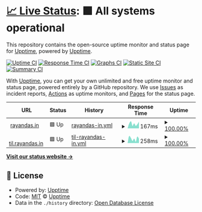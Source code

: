 # [📈 Live Status](https://rayandas.github.io/uptime): <!--live status--> **🟩 All systems operational**

This repository contains the open-source uptime monitor and status page for [Upptime](https://upptime.js.org), powered by [Upptime](https://github.com/upptime/upptime).

[![Uptime CI](https://github.com/koj-co/upptime/workflows/Uptime%20CI/badge.svg)](https://github.com/koj-co/upptime/actions?query=workflow%3A%22Uptime+CI%22)
[![Response Time CI](https://github.com/koj-co/upptime/workflows/Response%20Time%20CI/badge.svg)](https://github.com/koj-co/upptime/actions?query=workflow%3A%22Response+Time+CI%22)
[![Graphs CI](https://github.com/koj-co/upptime/workflows/Graphs%20CI/badge.svg)](https://github.com/koj-co/upptime/actions?query=workflow%3A%22Graphs+CI%22)
[![Static Site CI](https://github.com/koj-co/upptime/workflows/Static%20Site%20CI/badge.svg)](https://github.com/koj-co/upptime/actions?query=workflow%3A%22Static+Site+CI%22)
[![Summary CI](https://github.com/koj-co/upptime/workflows/Summary%20CI/badge.svg)](https://github.com/koj-co/upptime/actions?query=workflow%3A%22Summary+CI%22)

With [Upptime](https://upptime.js.org), you can get your own unlimited and free uptime monitor and status page, powered entirely by a GitHub repository. We use [Issues](https://github.com/upptime/upptime/issues) as incident reports, [Actions](https://github.com/rayandas/uptime/actions) as uptime monitors, and [Pages](https://uptime) for the status page.

<!--start: status pages-->
<!-- This summary is generated by Upptime (https://github.com/upptime/upptime) -->
<!-- Do not edit this manually, your changes will be overwritten -->
<!-- prettier-ignore -->
| URL | Status | History | Response Time | Uptime |
| --- | ------ | ------- | ------------- | ------ |
| <img alt="" src="https://icons.duckduckgo.com/ip3/rayandas.in.ico" height="13"> [rayandas.in](https://rayandas.in) | 🟩 Up | [rayandas-in.yml](https://github.com/rayandas/uptime/commits/HEAD/history/rayandas-in.yml) | <details><summary><img alt="Response time graph" src="./graphs/rayandas-in/response-time-week.png" height="20"> 167ms</summary><br><a href="https://rayandas.github.io/uptime/history/rayandas-in"><img alt="Response time 197" src="https://img.shields.io/endpoint?url=https%3A%2F%2Fraw.githubusercontent.com%2Frayandas%2Fuptime%2FHEAD%2Fapi%2Frayandas-in%2Fresponse-time.json"></a><br><a href="https://rayandas.github.io/uptime/history/rayandas-in"><img alt="24-hour response time 269" src="https://img.shields.io/endpoint?url=https%3A%2F%2Fraw.githubusercontent.com%2Frayandas%2Fuptime%2FHEAD%2Fapi%2Frayandas-in%2Fresponse-time-day.json"></a><br><a href="https://rayandas.github.io/uptime/history/rayandas-in"><img alt="7-day response time 167" src="https://img.shields.io/endpoint?url=https%3A%2F%2Fraw.githubusercontent.com%2Frayandas%2Fuptime%2FHEAD%2Fapi%2Frayandas-in%2Fresponse-time-week.json"></a><br><a href="https://rayandas.github.io/uptime/history/rayandas-in"><img alt="30-day response time 161" src="https://img.shields.io/endpoint?url=https%3A%2F%2Fraw.githubusercontent.com%2Frayandas%2Fuptime%2FHEAD%2Fapi%2Frayandas-in%2Fresponse-time-month.json"></a><br><a href="https://rayandas.github.io/uptime/history/rayandas-in"><img alt="1-year response time 204" src="https://img.shields.io/endpoint?url=https%3A%2F%2Fraw.githubusercontent.com%2Frayandas%2Fuptime%2FHEAD%2Fapi%2Frayandas-in%2Fresponse-time-year.json"></a></details> | <details><summary><a href="https://rayandas.github.io/uptime/history/rayandas-in">100.00%</a></summary><a href="https://rayandas.github.io/uptime/history/rayandas-in"><img alt="All-time uptime 99.99%" src="https://img.shields.io/endpoint?url=https%3A%2F%2Fraw.githubusercontent.com%2Frayandas%2Fuptime%2FHEAD%2Fapi%2Frayandas-in%2Fuptime.json"></a><br><a href="https://rayandas.github.io/uptime/history/rayandas-in"><img alt="24-hour uptime 100.00%" src="https://img.shields.io/endpoint?url=https%3A%2F%2Fraw.githubusercontent.com%2Frayandas%2Fuptime%2FHEAD%2Fapi%2Frayandas-in%2Fuptime-day.json"></a><br><a href="https://rayandas.github.io/uptime/history/rayandas-in"><img alt="7-day uptime 100.00%" src="https://img.shields.io/endpoint?url=https%3A%2F%2Fraw.githubusercontent.com%2Frayandas%2Fuptime%2FHEAD%2Fapi%2Frayandas-in%2Fuptime-week.json"></a><br><a href="https://rayandas.github.io/uptime/history/rayandas-in"><img alt="30-day uptime 100.00%" src="https://img.shields.io/endpoint?url=https%3A%2F%2Fraw.githubusercontent.com%2Frayandas%2Fuptime%2FHEAD%2Fapi%2Frayandas-in%2Fuptime-month.json"></a><br><a href="https://rayandas.github.io/uptime/history/rayandas-in"><img alt="1-year uptime 99.97%" src="https://img.shields.io/endpoint?url=https%3A%2F%2Fraw.githubusercontent.com%2Frayandas%2Fuptime%2FHEAD%2Fapi%2Frayandas-in%2Fuptime-year.json"></a></details>
| <img alt="" src="https://icons.duckduckgo.com/ip3/til.rayandas.in.ico" height="13"> [til.rayandas.in](https://til.rayandas.in) | 🟩 Up | [til-rayandas-in.yml](https://github.com/rayandas/uptime/commits/HEAD/history/til-rayandas-in.yml) | <details><summary><img alt="Response time graph" src="./graphs/til-rayandas-in/response-time-week.png" height="20"> 258ms</summary><br><a href="https://rayandas.github.io/uptime/history/til-rayandas-in"><img alt="Response time 212" src="https://img.shields.io/endpoint?url=https%3A%2F%2Fraw.githubusercontent.com%2Frayandas%2Fuptime%2FHEAD%2Fapi%2Ftil-rayandas-in%2Fresponse-time.json"></a><br><a href="https://rayandas.github.io/uptime/history/til-rayandas-in"><img alt="24-hour response time 290" src="https://img.shields.io/endpoint?url=https%3A%2F%2Fraw.githubusercontent.com%2Frayandas%2Fuptime%2FHEAD%2Fapi%2Ftil-rayandas-in%2Fresponse-time-day.json"></a><br><a href="https://rayandas.github.io/uptime/history/til-rayandas-in"><img alt="7-day response time 258" src="https://img.shields.io/endpoint?url=https%3A%2F%2Fraw.githubusercontent.com%2Frayandas%2Fuptime%2FHEAD%2Fapi%2Ftil-rayandas-in%2Fresponse-time-week.json"></a><br><a href="https://rayandas.github.io/uptime/history/til-rayandas-in"><img alt="30-day response time 181" src="https://img.shields.io/endpoint?url=https%3A%2F%2Fraw.githubusercontent.com%2Frayandas%2Fuptime%2FHEAD%2Fapi%2Ftil-rayandas-in%2Fresponse-time-month.json"></a><br><a href="https://rayandas.github.io/uptime/history/til-rayandas-in"><img alt="1-year response time 224" src="https://img.shields.io/endpoint?url=https%3A%2F%2Fraw.githubusercontent.com%2Frayandas%2Fuptime%2FHEAD%2Fapi%2Ftil-rayandas-in%2Fresponse-time-year.json"></a></details> | <details><summary><a href="https://rayandas.github.io/uptime/history/til-rayandas-in">100.00%</a></summary><a href="https://rayandas.github.io/uptime/history/til-rayandas-in"><img alt="All-time uptime 99.90%" src="https://img.shields.io/endpoint?url=https%3A%2F%2Fraw.githubusercontent.com%2Frayandas%2Fuptime%2FHEAD%2Fapi%2Ftil-rayandas-in%2Fuptime.json"></a><br><a href="https://rayandas.github.io/uptime/history/til-rayandas-in"><img alt="24-hour uptime 100.00%" src="https://img.shields.io/endpoint?url=https%3A%2F%2Fraw.githubusercontent.com%2Frayandas%2Fuptime%2FHEAD%2Fapi%2Ftil-rayandas-in%2Fuptime-day.json"></a><br><a href="https://rayandas.github.io/uptime/history/til-rayandas-in"><img alt="7-day uptime 100.00%" src="https://img.shields.io/endpoint?url=https%3A%2F%2Fraw.githubusercontent.com%2Frayandas%2Fuptime%2FHEAD%2Fapi%2Ftil-rayandas-in%2Fuptime-week.json"></a><br><a href="https://rayandas.github.io/uptime/history/til-rayandas-in"><img alt="30-day uptime 100.00%" src="https://img.shields.io/endpoint?url=https%3A%2F%2Fraw.githubusercontent.com%2Frayandas%2Fuptime%2FHEAD%2Fapi%2Ftil-rayandas-in%2Fuptime-month.json"></a><br><a href="https://rayandas.github.io/uptime/history/til-rayandas-in"><img alt="1-year uptime 99.98%" src="https://img.shields.io/endpoint?url=https%3A%2F%2Fraw.githubusercontent.com%2Frayandas%2Fuptime%2FHEAD%2Fapi%2Ftil-rayandas-in%2Fuptime-year.json"></a></details>

<!--end: status pages-->

[**Visit our status website →**](https://rayandas.github.io/uptime)

## 📄 License

- Powered by: [Upptime](https://github.com/upptime/upptime)
- Code: [MIT](./LICENSE) © [Upptime](https://upptime.js.org)
- Data in the `./history` directory: [Open Database License](https://opendatacommons.org/licenses/odbl/1-0/)
